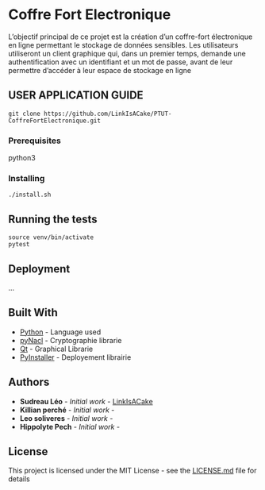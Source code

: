 # Coffre Fort Electronique

L’objectif principal de ce projet est la création d’un coffre-fort électronique en ligne permettant le stockage de données sensibles. Les utilisateurs utiliseront un client graphique qui, dans un premier temps, demande une authentification avec un identifiant et un mot de passe, avant de leur permettre d’accéder à leur espace de stockage en ligne

## USER APPLICATION GUIDE

```
git clone https://github.com/LinkIsACake/PTUT-CoffreFortElectronique.git
```

### Prerequisites

python3

### Installing

```
./install.sh
```

## Running the tests

```
source venv/bin/activate
pytest 
```

## Deployment

...

## Built With

* [Python](https://www.python.org/) - Language used
* [pyNacl](https://github.com/pyca/pynacl/) - Cryptographie librarie
* [Qt](https://www.qt.io/) - Graphical Librarie
* [PyInstaller](http://pyinstaller.python-hosting.com/) - Deployement librairie

## Authors

* **Sudreau Léo** - *Initial work* - [LinkIsACake](https://github.com/LinkIsACake)
* **Killian perché** - *Initial work* - 
* **Leo soliveres** - *Initial work* -
* **Hippolyte Pech** - *Initial work* - 

## License

This project is licensed under the MIT License - see the [LICENSE.md](LICENSE.md) file for details

